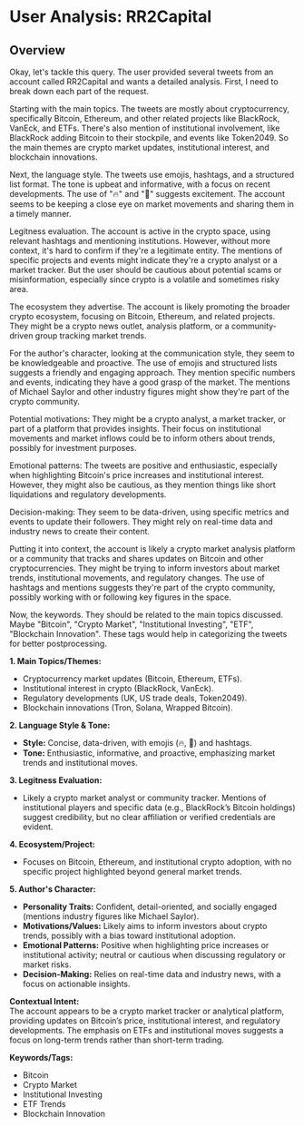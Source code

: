# User Analysis: RR2Capital

## Overview

<think>
Okay, let's tackle this query. The user provided several tweets from an account called RR2Capital and wants a detailed analysis. First, I need to break down each part of the request.

Starting with the main topics. The tweets are mostly about cryptocurrency, specifically Bitcoin, Ethereum, and other related projects like BlackRock, VanEck, and ETFs. There's also mention of institutional involvement, like BlackRock adding Bitcoin to their stockpile, and events like Token2049. So the main themes are crypto market updates, institutional interest, and blockchain innovations.

Next, the language style. The tweets use emojis, hashtags, and a structured list format. The tone is upbeat and informative, with a focus on recent developments. The use of "🔥" and "🚀" suggests excitement. The account seems to be keeping a close eye on market movements and sharing them in a timely manner.

Legitness evaluation. The account is active in the crypto space, using relevant hashtags and mentioning institutions. However, without more context, it's hard to confirm if they're a legitimate entity. The mentions of specific projects and events might indicate they're a crypto analyst or a market tracker. But the user should be cautious about potential scams or misinformation, especially since crypto is a volatile and sometimes risky area.

The ecosystem they advertise. The account is likely promoting the broader crypto ecosystem, focusing on Bitcoin, Ethereum, and related projects. They might be a crypto news outlet, analysis platform, or a community-driven group tracking market trends.

For the author's character, looking at the communication style, they seem to be knowledgeable and proactive. The use of emojis and structured lists suggests a friendly and engaging approach. They mention specific numbers and events, indicating they have a good grasp of the market. The mentions of Michael Saylor and other industry figures might show they're part of the crypto community.

Potential motivations: They might be a crypto analyst, a market tracker, or part of a platform that provides insights. Their focus on institutional movements and market inflows could be to inform others about trends, possibly for investment purposes.

Emotional patterns: The tweets are positive and enthusiastic, especially when highlighting Bitcoin's price increases and institutional interest. However, they might also be cautious, as they mention things like short liquidations and regulatory developments.

Decision-making: They seem to be data-driven, using specific metrics and events to update their followers. They might rely on real-time data and industry news to create their content.

Putting it into context, the account is likely a crypto market analysis platform or a community that tracks and shares updates on Bitcoin and other cryptocurrencies. They might be trying to inform investors about market trends, institutional movements, and regulatory changes. The use of hashtags and mentions suggests they're part of the crypto community, possibly working with or following key figures in the space.

Now, the keywords. They should be related to the main topics discussed. Maybe "Bitcoin", "Crypto Market", "Institutional Investing", "ETF", "Blockchain Innovation". These tags would help in categorizing the tweets for better postprocessing.
</think>

**1. Main Topics/Themes:**  
- Cryptocurrency market updates (Bitcoin, Ethereum, ETFs).  
- Institutional interest in crypto (BlackRock, VanEck).  
- Regulatory developments (UK, US trade deals, Token2049).  
- Blockchain innovations (Tron, Solana, Wrapped Bitcoin).  

**2. Language Style & Tone:**  
- **Style:** Concise, data-driven, with emojis (🔥, 🚀) and hashtags.  
- **Tone:** Enthusiastic, informative, and proactive, emphasizing market trends and institutional moves.  

**3. Legitness Evaluation:**  
- Likely a crypto market analyst or community tracker. Mentions of institutional players and specific data (e.g., BlackRock’s Bitcoin holdings) suggest credibility, but no clear affiliation or verified credentials are evident.  

**4. Ecosystem/Project:**  
- Focuses on Bitcoin, Ethereum, and institutional crypto adoption, with no specific project highlighted beyond general market trends.  

**5. Author's Character:**  
- **Personality Traits:** Confident, detail-oriented, and socially engaged (mentions industry figures like Michael Saylor).  
- **Motivations/Values:** Likely aims to inform investors about crypto trends, possibly with a bias toward institutional adoption.  
- **Emotional Patterns:** Positive when highlighting price increases or institutional activity; neutral or cautious when discussing regulatory or market risks.  
- **Decision-Making:** Relies on real-time data and industry news, with a focus on actionable insights.  

**Contextual Intent:**  
The account appears to be a crypto market tracker or analytical platform, providing updates on Bitcoin’s price, institutional interest, and regulatory developments. The emphasis on ETFs and institutional moves suggests a focus on long-term trends rather than short-term trading.  

**Keywords/Tags:**  
- Bitcoin  
- Crypto Market  
- Institutional Investing  
- ETF Trends  
- Blockchain Innovation